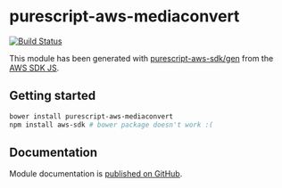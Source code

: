 # purescript-aws-mediaconvert

[![Build Status](https://app.wercker.com/status/5909b9e96d1080804b17a28f72f87b6b/s/master)](https://app.wercker.com/project/byKey/5909b9e96d1080804b17a28f72f87b6b)

This module has been generated with [purescript-aws-sdk/gen](https://github.com/purescript-aws-sdk/gen) from the [AWS SDK JS](https://github.com/aws/aws-sdk-js).

## Getting started

```sh
bower install purescript-aws-mediaconvert
npm install aws-sdk # bower package doesn't work :(
```

## Documentation

Module documentation is [published on GitHub](https://github.com/purescript-aws-sdk/purescript-aws-mediaconvert/tree/master/docs).
